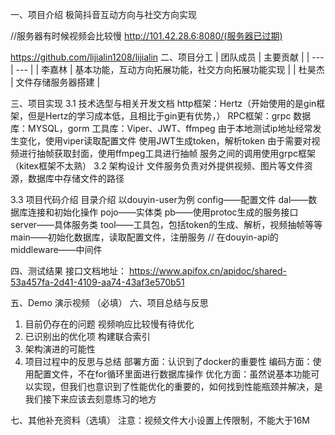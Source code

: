 
一、项目介绍
极简抖音互动方向与社交方向实现

//服务器有时候视频会比较慢
http://101.42.28.6:8080/(服务器已过期)

https://github.com/lijialin1208/lijialin
二、项目分工
| 团队成员 | 主要贡献 |
| --- | --- |
| 李嘉林 | 基本功能，互动方向拓展功能，社交方向拓展功能实现 |
| 杜昊杰 | 文件存储服务器搭建 |

三、项目实现
3.1 技术选型与相关开发文档
http框架：Hertz（开始使用的是gin框架，但是Hertz的学习成本低，且相比于gin更有优势，）
RPC框架：grpc
数据库：MYSQL，gorm
工具库：Viper、JWT、ffmpeg
由于本地测试ip地址经常发生变化，使用viper读取配置文件
使用JWT生成token，解析token
由于需要对视频进行抽帧获取封面，使用ffmpeg工具进行抽帧
服务之间的调用使用grpc框架（kitex框架不太熟）
3.2 架构设计
文件服务负责对外提供视频、图片等文件资源，数据库中存储文件的路径

3.3 项目代码介绍
目录介绍
以douyin-user为例
config——配置文件
dal——数据库连接和初始化操作
pojo——实体类
pb——使用protoc生成的服务接口
server——具体服务类
tool——工具包，包括token的生成、解析，视频抽帧等等
main——初始化数据库，读取配置文件，注册服务
// 在douyin-api的  middleware——中间件



四、测试结果
接口文档地址：
https://www.apifox.cn/apidoc/shared-53a457fa-2d41-4109-aa74-43af3e570b51

五、Demo 演示视频 （必填）
六、项目总结与反思
1. 目前仍存在的问题
  视频响应比较慢有待优化
2. 已识别出的优化项
  构建联合索引
3. 架构演进的可能性
4. 项目过程中的反思与总结
部署方面：认识到了docker的重要性
编码方面：使用配置文件，不在for循环里面进行数据库操作
优化方面：虽然说基本功能可以实现，但我们也意识到了性能优化的重要的，如何找到性能瓶颈并解决，是我们接下来应该去刻意练习的地方

七、其他补充资料（选填）
注意：视频文件大小设置上传限制，不能大于16M
